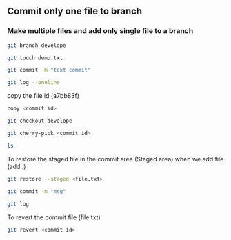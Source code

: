 ## Commit only one file to branch

### Make multiple files and add only single file to a branch

```bash
git branch develope
```

```bash
git touch demo.txt
```

```bash
git commit -m "text commit"
```

```bash
git log --oneline
```

copy the file id (a7bb83f) <commit id>

```bash
copy <commit id>
```

```bash
git checkout develope
```

```bash
git cherry-pick <commit id>
```

```bash
ls
```

To restore the staged file in the commit area (Staged area) when we add file (add .)
 
```bash
git restore --staged <file.txt>
```

```bash
git commit -m "msg"
  
git log 
```

To revert the commit file (file.txt)

```bash
git revert <commit id>
```
